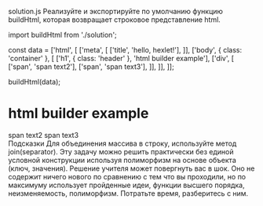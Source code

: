 solution.js
Реализуйте и экспортируйте по умолчанию функцию buildHtml, которая возвращает строковое представление html.

import buildHtml from './solution';

const data = ['html', [
  ['meta', [
    ['title', 'hello, hexlet!'],
  ]],
  ['body', { class: 'container' }, [
    ['h1', { class: 'header' }, 'html builder example'],
    ['div', [
      ['span', 'span text2'],
      ['span', 'span text3'],
    ]],
  ]],
]];

buildHtml(data);
<html>
  <meta><title>hello, hexlet!</title></meta>
  <body class="container">
    <h1 class="header">html builder example</h1>
    <div>
      <span>span text2</span>
      <span>span text3</span>
    </div>
  </body>
</html>
Подсказки
Для объединения массива в строку, используйте метод join(separator).
Эту задачу можно решить практически без единой условной конструкции используя полиморфизм на основе объекта (ключ, значения).
Решение учителя может повергнуть вас в шок. Оно не содержит ничего нового по сравнению с тем что вы проходили, но по максимуму использует пройденные идеи, функции высшего порядка, неизменяемость, полиморфизм. Потратьте время, разберитесь с ним.